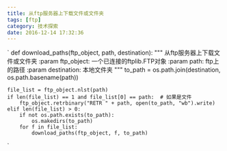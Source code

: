 ```yaml
---
title: 从ftp服务器上下载文件或文件夹
tags: [ftp]
category: 技术探索
date: 2016-12-14 17:32:36
---
```


`
def download_paths(ftp_object, path, destination):
    """
    从ftp服务器上下载文件或文件夹
    :param ftp_object: 一个已连接的ftplib.FTP对象
    :param path: ftp上的路径
    :param destination: 本地文件夹
    """
    to_path = os.path.join(destination, os.path.basename(path))

    file_list = ftp_object.nlst(path)
    if len(file_list) == 1 and file_list[0] == path:  # 如果是文件
        ftp_object.retrbinary("RETR " + path, open(to_path, "wb").write)
    elif len(file_list) > 0:
        if not os.path.exists(to_path):
            os.makedirs(to_path)
        for f in file_list:
            download_paths(ftp_object, f, to_path)
`